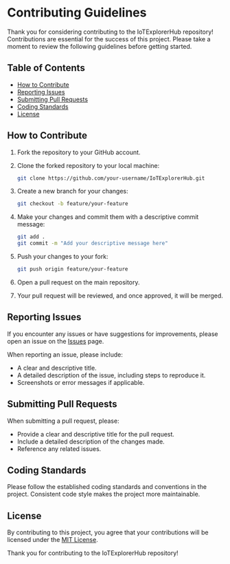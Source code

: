 # Contributing Guidelines

Thank you for considering contributing to the IoTExplorerHub repository! Contributions are essential for the success of this project. Please take a moment to review the following guidelines before getting started.

## Table of Contents

- [How to Contribute](#how-to-contribute)
- [Reporting Issues](#reporting-issues)
- [Submitting Pull Requests](#submitting-pull-requests)
- [Coding Standards](#coding-standards)
- [License](#license)

## How to Contribute

1. Fork the repository to your GitHub account.
2. Clone the forked repository to your local machine:

   ```bash
   git clone https://github.com/your-username/IoTExplorerHub.git
   ```

3. Create a new branch for your changes:

   ```bash
   git checkout -b feature/your-feature
   ```

4. Make your changes and commit them with a descriptive commit message:

   ```bash
   git add .
   git commit -m "Add your descriptive message here"
   ```

5. Push your changes to your fork:

   ```bash
   git push origin feature/your-feature
   ```

6. Open a pull request on the main repository.

7. Your pull request will be reviewed, and once approved, it will be merged.

## Reporting Issues

If you encounter any issues or have suggestions for improvements, please open an issue on the [Issues](https://github.com/dBug-Labs/IoTExplorerHub/issues) page.

When reporting an issue, please include:

- A clear and descriptive title.
- A detailed description of the issue, including steps to reproduce it.
- Screenshots or error messages if applicable.

## Submitting Pull Requests

When submitting a pull request, please:

- Provide a clear and descriptive title for the pull request.
- Include a detailed description of the changes made.
- Reference any related issues.

## Coding Standards

Please follow the established coding standards and conventions in the project. Consistent code style makes the project more maintainable.

## License

By contributing to this project, you agree that your contributions will be licensed under the [MIT License](LICENSE).

Thank you for contributing to the IoTExplorerHub repository!
